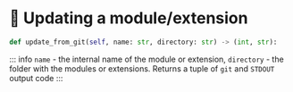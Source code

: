 # 🔄 Updating a module/extension

```python
def update_from_git(self, name: str, directory: str) -> (int, str):
```

::: info
`name` - the internal name of the module or extension, `directory` - the folder with the modules or extensions. Returns a tuple of `git` and `STDOUT` output code
:::
